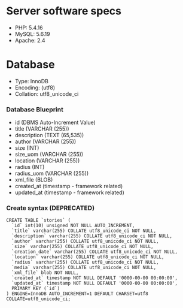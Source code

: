 # Server software specs
 * PHP: 5.4.16
 * MySQL: 5.6.19
 * Apache: 2.4

# Database
 * Type: InnoDB
 * Encoding: (utf8)
 * Collation: utf8_unicode_ci

### Database Blueprint
  - id (DBMS Auto-Increment Value)
  - title (VARCHAR (255))
  - description (TEXT (65,535))
  - author (VARCHAR (255))
  - size (INT)
  - size_uom (VARCHAR (255))
  - location (VARCHAR (255))
  - radius (INT)
  - radius_uom (VARCHAR (255))
  - xml_file (BLOB)
  - created_at (timestamp - framework related)
  - updated_at (timestamp - framework related)

### Create syntax (DEPRECATED)
```
CREATE TABLE `stories` (
  `id` int(10) unsigned NOT NULL AUTO_INCREMENT,
  `title` varchar(255) COLLATE utf8_unicode_ci NOT NULL,
  `description` varchar(255) COLLATE utf8_unicode_ci NOT NULL,
  `author` varchar(255) COLLATE utf8_unicode_ci NOT NULL,
  `size` varchar(255) COLLATE utf8_unicode_ci NOT NULL,
  `creation_date` varchar(255) COLLATE utf8_unicode_ci NOT NULL,
  `location` varchar(255) COLLATE utf8_unicode_ci NOT NULL,
  `radius` varchar(255) COLLATE utf8_unicode_ci NOT NULL,
  `media` varchar(255) COLLATE utf8_unicode_ci NOT NULL,
  `xml_file` blob NOT NULL,
  `created_at` timestamp NOT NULL DEFAULT '0000-00-00 00:00:00',
  `updated_at` timestamp NOT NULL DEFAULT '0000-00-00 00:00:00',
  PRIMARY KEY (`id`)
) ENGINE=InnoDB AUTO_INCREMENT=1 DEFAULT CHARSET=utf8 COLLATE=utf8_unicode_ci;
```
